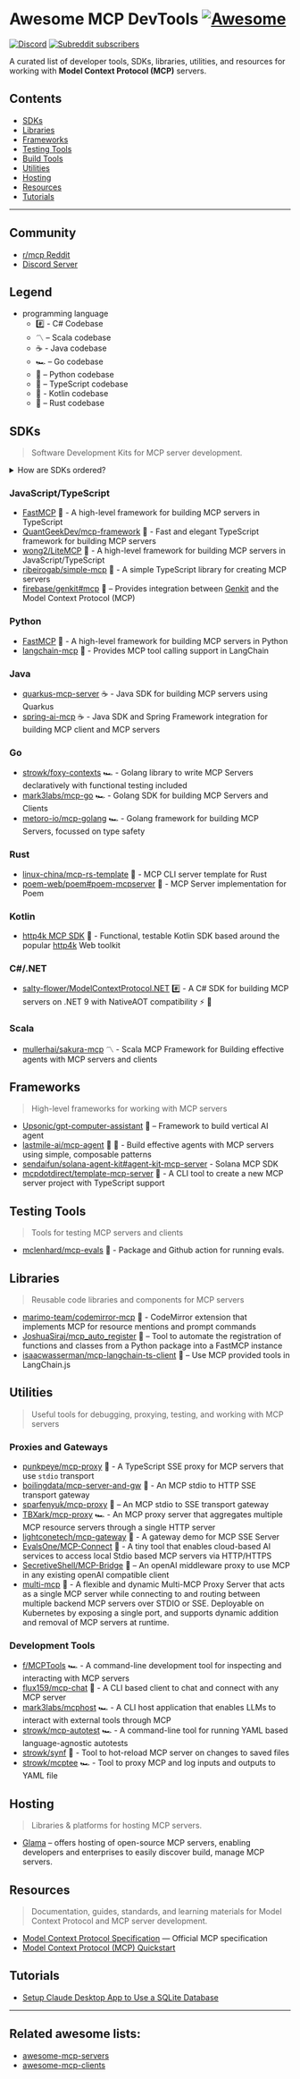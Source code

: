 # Awesome MCP DevTools [![Awesome](https://awesome.re/badge-flat.svg)](https://awesome.re)

[![Discord](https://img.shields.io/discord/1312302100125843476?logo=discord&label=discord)](https://glama.ai/mcp/discord)
[![Subreddit subscribers](https://img.shields.io/reddit/subreddit-subscribers/mcp?style=flat&logo=reddit&label=subreddit)](https://www.reddit.com/r/mcp/)

A curated list of developer tools, SDKs, libraries, utilities, and resources for working with **Model Context Protocol (MCP)** servers.

## Contents

- [SDKs](#sdks)
- [Libraries](#libraries)
- [Frameworks](#frameworks)
- [Testing Tools](#testing-tools)
- [Build Tools](#build-tools)
- [Utilities](#utilities)
- [Hosting](#hosting)
- [Resources](#resources)
- [Tutorials](#tutorials)

---

## Community

* [r/mcp Reddit](https://www.reddit.com/r/mcp)
* [Discord Server](https://glama.ai/mcp/discord)

## Legend

* programming language
  * #️⃣ - C# Codebase
  * 〽️ – Scala codebase
  * ☕ - Java codebase
  * 🏎️ – Go codebase
  * 🐍 – Python codebase
  * 📇 – TypeScript codebase
  * 🔶 - Kotlin codebase
  * 🦀 – Rust codebase

## SDKs

> Software Development Kits for MCP server development.

<details><summary>How are SDKs ordered?</summary>

SDKs are ordered by their popularity as determined by GitHub stars.

If an SDK is part of a monorepo, it should have a name in the form of `github-owner/github-repo#project-name`.

If an SDK is part of a monorepo, its popularity is counted as 0 stars.
</details>

### JavaScript/TypeScript

- [FastMCP](https://github.com/punkpeye/fastmcp) 📇 - A high-level framework for building MCP servers in TypeScript
- [QuantGeekDev/mcp-framework](https://github.com/QuantGeekDev/mcp-framework) 📇 - Fast and elegant TypeScript framework for building MCP servers
- [wong2/LiteMCP](https://github.com/wong2/litemcp) 📇 - A high-level framework for building MCP servers in JavaScript/TypeScript
- [ribeirogab/simple-mcp](https://github.com/ribeirogab/simple-mcp) 📇 - A simple TypeScript library for creating MCP servers
- [firebase/genkit#mcp](https://github.com/firebase/genkit/tree/main/js/plugins/mcp) 📇 – Provides integration between [Genkit](https://github.com/firebase/genkit/tree/main) and the Model Context Protocol (MCP)

### Python

- [FastMCP](https://github.com/jlowin/fastmcp) 🐍 - A high-level framework for building MCP servers in Python
- [langchain-mcp](https://github.com/rectalogic/langchain-mcp) 🐍 - Provides MCP tool calling support in LangChain

### Java

- [quarkus-mcp-server](https://github.com/quarkiverse/quarkus-mcp-server) ☕ - Java SDK for building MCP servers using Quarkus
- [spring-ai-mcp](https://github.com/spring-projects-experimental/spring-ai-mcp) ☕ - Java SDK and Spring Framework integration for building MCP client and MCP servers

### Go

- [strowk/foxy-contexts](https://github.com/strowk/foxy-contexts) 🏎️ - Golang library to write MCP Servers declaratively with functional testing included
- [mark3labs/mcp-go](https://github.com/mark3labs/mcp-go) 🏎️ - Golang SDK for building MCP Servers and Clients
- [metoro-io/mcp-golang](https://github.com/metoro-io/mcp-golang) 🏎️ - Golang framework for building MCP Servers, focussed on type safety

### Rust

- [linux-china/mcp-rs-template](https://github.com/linux-china/mcp-rs-template) 🦀 - MCP CLI server template for Rust
- [poem-web/poem#poem-mcpserver](https://github.com/poem-web/poem/tree/master/poem-mcpserver) 🦀 - MCP Server implementation for Poem

### Kotlin
- [http4k MCP SDK](https://mcp.http4k.org) 🔶 - Functional, testable Kotlin SDK based around the popular [http4k](https://http4k.org) Web toolkit

### C#/.NET
- [salty-flower/ModelContextProtocol.NET](https://github.com/salty-flower/ModelContextProtocol.NET) #️⃣ - A C# SDK for building MCP servers on .NET 9 with NativeAOT compatibility ⚡ 🔌

### Scala

- [mullerhai/sakura-mcp](https://github.com/mullerhai/sakura-mcp) 〽️ - Scala MCP Framework for Building effective agents with MCP servers and clients

## Frameworks

> High-level frameworks for working with MCP servers

- [Upsonic/gpt-computer-assistant](https://github.com/Upsonic/gpt-computer-assistant) 🐍 – Framework to build vertical AI agent
- [lastmile-ai/mcp-agent](https://github.com/lastmile-ai/mcp-agent) 🤖 🔌 - Build effective agents with MCP servers using simple, composable patterns
- [sendaifun/solana-agent-kit#agent-kit-mcp-server](https://github.com/sendaifun/solana-agent-kit/tree/main/examples/agent-kit-mcp-server) - Solana MCP SDK
- [mcpdotdirect/template-mcp-server](https://github.com/mcpdotdirect/template-mcp-server) 📇 - A CLI tool to create a new MCP server project with TypeScript support

## Testing Tools 
> Tools for testing MCP servers and clients 

- [mclenhard/mcp-evals](https://github.com/mclenhard/mcp-evals) 🤖 - Package and Github action for running evals. 

## Libraries

> Reusable code libraries and components for MCP servers

- [marimo-team/codemirror-mcp](https://github.com/marimo-team/codemirror-mcp) 📇 - CodeMirror extension that implements MCP for resource mentions and prompt commands
- [JoshuaSiraj/mcp_auto_register](https://github.com/JoshuaSiraj/mcp_auto_register) 🐍 – Tool to automate the registration of functions and classes from a Python package into a FastMCP instance
- [isaacwasserman/mcp-langchain-ts-client](https://github.com/isaacwasserman/mcp-langchain-ts-client) 📇 – Use MCP provided tools in LangChain.js

## Utilities

> Useful tools for debugging, proxying, testing, and working with MCP servers

### Proxies and Gateways

- [punkpeye/mcp-proxy](https://github.com/punkpeye/mcp-proxy) 📇 - A TypeScript SSE proxy for MCP servers that use `stdio` transport
- [boilingdata/mcp-server-and-gw](https://github.com/boilingdata/mcp-server-and-gw) 📇 - An MCP stdio to HTTP SSE transport gateway
- [sparfenyuk/mcp-proxy](https://github.com/sparfenyuk/mcp-proxy) 🐍 – An MCP stdio to SSE transport gateway
- [TBXark/mcp-proxy](https://github.com/TBXark/mcp-proxy) 🏎️ - An MCP proxy server that aggregates multiple MCP resource servers through a single HTTP server
- [lightconetech/mcp-gateway](https://github.com/lightconetech/mcp-gateway) 📇 - A gateway demo for MCP SSE Server
- [EvalsOne/MCP-Connect](https://github.com/EvalsOne/MCP-Connect) 📇 - A tiny tool that enables cloud-based AI services to access local Stdio based MCP servers via HTTP/HTTPS
- [SecretiveShell/MCP-Bridge](https://github.com/SecretiveShell/MCP-Bridge) 🐍 – An openAI middleware proxy to use MCP in any existing openAI compatible client
- [multi-mcp](https://github.com/kfirtoledo/multi-mcp) 🐍 - A flexible and dynamic Multi-MCP Proxy Server that acts as a single MCP server while connecting to and routing between multiple backend MCP servers over STDIO or SSE. Deployable on Kubernetes by exposing a single port, and supports dynamic addition and removal of MCP servers at runtime.

### Development Tools

- [f/MCPTools](https://github.com/f/mcptools) 🏎️ - A command-line development tool for inspecting and interacting with MCP servers
- [flux159/mcp-chat](https://github.com/flux159/mcp-chat) 📇 - A CLI based client to chat and connect with any MCP server
- [mark3labs/mcphost](https://github.com/mark3labs/mcphost) 🏎️ - A CLI host application that enables LLMs to interact with external tools through MCP
- [strowk/mcp-autotest](https://github.com/strowk/mcp-autotest) 🏎️ - A command-line tool for running YAML based language-agnostic autotests
- [strowk/synf](https://github.com/strowk/synf) 🦀 - Tool to hot-reload MCP server on changes to saved files
- [strowk/mcptee](https://github.com/strowk/mcptee/) 🏎️ - Tool to proxy MCP and log inputs and outputs to YAML file


## Hosting

> Libraries & platforms for hosting MCP servers.

- [Glama](https://glama.ai/mcp/servers) – offers hosting of open-source MCP servers, enabling developers and enterprises to easily discover build, manage MCP servers.

## Resources

> Documentation, guides, standards, and learning materials for Model Context Protocol and MCP server development.

- [Model Context Protocol Specification](https://modelcontextprotocol.io/) — Official MCP specification
- [Model Context Protocol (MCP) Quickstart](https://glama.ai/blog/2024-11-25-model-context-protocol-quickstart)

## Tutorials

* [Setup Claude Desktop App to Use a SQLite Database](https://youtu.be/wxCCzo9dGj0)

---

## Related awesome lists:

- [awesome-mcp-servers](https://github.com/punkpeye/awesome-mcp-servers)
- [awesome-mcp-clients](https://github.com/punkpeye/awesome-mcp-clients)
